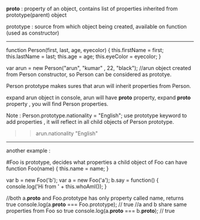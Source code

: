 __proto__ : property of an object, contains list of properties inherited from prototype(parent) object

prototype : source from which object being created, available on function (used as constructor)



















********************************************


function Person(first, last, age, eyecolor) {
    this.firstName = first;
    this.lastName = last;
    this.age = age;
    this.eyeColor = eyecolor;
}

var arun = new Person("arun", "kumar" , 22, "black");
//arun object created from Person constructor, so Person can be considered as prototye.

Person prototype makes sures that arun will inherit properties from Person.

expand arun object in console, arun will have __proto__ property, expand __proto__ property , you will find Person properties.

Note : 
 Person.prototype.nationality = "English"; 
 use prototype keyword to add properties , it will reflect in all child objects of Person prototype.


>>arun.nationality
"English"


*****************************
another example : 

#Foo is prototype, decides what properties a child object of Foo can have
function Foo(name) {
  this.name = name;
}

var b = new Foo('b');
var a = new Foo('a');
b.say = function() {
  console.log('Hi from ' + this.whoAmI());
}

//both a.__proto__ and Foo.prototype has only property called name, returns true
console.log(a.__proto__ === Foo.prototype); // true
//a and b share same properties from Foo so true
console.log(a.__proto__ === b.__proto__); // true


